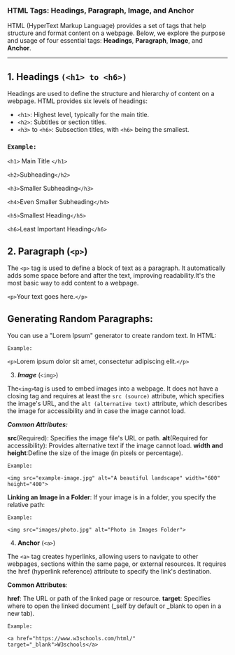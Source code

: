 ### **HTML Tags**: Headings, Paragraph, Image, and Anchor

HTML (HyperText Markup Language) provides a set of tags that help structure and format content on a webpage. Below, we explore the purpose and usage of four essential tags: **Headings**, **Paragraph**, **Image**, and **Anchor**.

---

## 1. Headings `(<h1> to <h6>)`

Headings are used to define the structure and hierarchy of content on a webpage. HTML provides six levels of headings:

- `<h1>`: Highest level, typically for the main title.
- `<h2>`: Subtitles or section titles.
- `<h3>` to `<h6>`: Subsection titles, with `<h6>` being the smallest.

### `Example:`

`<h1>` Main Title `</h1>`

`<h2>`Subheading`</h2>`

`<h3>`Smaller Subheading`</h3>`

`<h4>`Even Smaller Subheading`</h4>`

`<h5>`Smallest Heading`</h5>`

`<h6>`Least Important Heading`</h6>`

## 2. **Paragraph** (`<p>`)

The `<p>` tag is used to define a block of text as a paragraph. It automatically adds some space before and after the text, improving readability.It's the most basic way to add content to a webpage.

`<p>`Your text goes here.`</p>`

## **Generating Random Paragraphs**:

You can use a "Lorem Ipsum" generator to create random text. In HTML:

`Example:`

`<p>`Lorem ipsum dolor sit amet, consectetur adipiscing elit.`</p>`

3. ***Image*** (`<img>`)

The` <img> `tag is used to embed images into a webpage. It does not have a closing tag and requires at least the `src (source)` attribute, which specifies the image's URL, and the `alt (alternative text)` attribute, which describes the image for accessibility and in case the image cannot load.

***Common Attributes:***

**src**(Required): Specifies the image file's URL or path.
**alt**(Required for accessibility): Provides alternative text if the image cannot load.
**width and height**:Define the size of the image (in pixels or percentage).

`Example:`

`<img src="example-image.jpg" alt="A beautiful landscape" width="600" height="400">`

**Linking an Image in a Folder**:
If your image is in a folder, you specify the relative path:

`Example:`

`<img src="images/photo.jpg" alt="Photo in Images Folder">`


4. **Anchor** (`<a>`)

The `<a>` tag creates hyperlinks, allowing users to navigate to other webpages, sections within the same page, or external resources. It requires the href (hyperlink reference) attribute to specify the link's destination.

**Common Attributes**:

**href**: The URL or path of the linked page or resource.
**target**: Specifies where to open the linked document (_self by default or _blank to open in a new tab).

`Example:`

`<a href="https://www.w3schools.com/html/" target="_blank">W3schools</a>`
